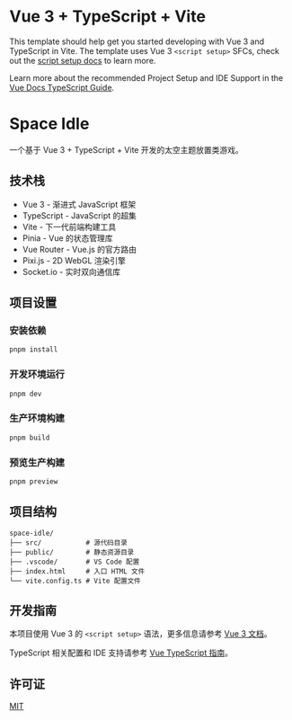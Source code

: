# Vue 3 + TypeScript + Vite

This template should help get you started developing with Vue 3 and TypeScript in Vite. The template uses Vue 3 `<script setup>` SFCs, check out the [script setup docs](https://v3.vuejs.org/api/sfc-script-setup.html#sfc-script-setup) to learn more.

Learn more about the recommended Project Setup and IDE Support in the [Vue Docs TypeScript Guide](https://vuejs.org/guide/typescript/overview.html#project-setup).

# Space Idle

一个基于 Vue 3 + TypeScript + Vite 开发的太空主题放置类游戏。

## 技术栈

- Vue 3 - 渐进式 JavaScript 框架
- TypeScript - JavaScript 的超集
- Vite - 下一代前端构建工具
- Pinia - Vue 的状态管理库
- Vue Router - Vue.js 的官方路由
- Pixi.js - 2D WebGL 渲染引擎
- Socket.io - 实时双向通信库

## 项目设置

### 安装依赖

```bash
pnpm install
```

### 开发环境运行

```bash
pnpm dev
```

### 生产环境构建

```bash
pnpm build
```

### 预览生产构建

```bash
pnpm preview
```

## 项目结构

```
space-idle/
├── src/           # 源代码目录
├── public/        # 静态资源目录
├── .vscode/       # VS Code 配置
├── index.html     # 入口 HTML 文件
└── vite.config.ts # Vite 配置文件
```

## 开发指南

本项目使用 Vue 3 的 `<script setup>` 语法，更多信息请参考 [Vue 3 文档](https://v3.vuejs.org/api/sfc-script-setup.html#sfc-script-setup)。

TypeScript 相关配置和 IDE 支持请参考 [Vue TypeScript 指南](https://vuejs.org/guide/typescript/overview.html#project-setup)。

## 许可证

[MIT](LICENSE)